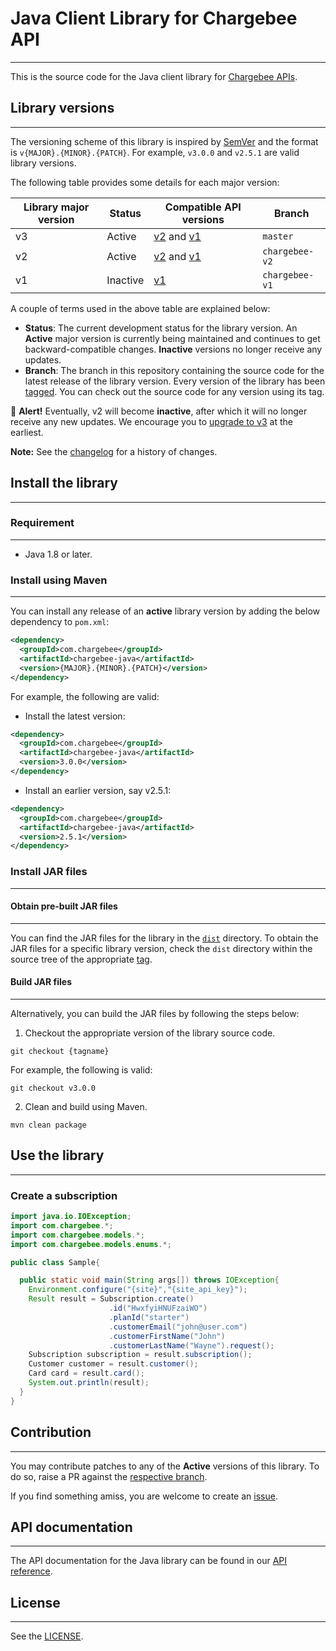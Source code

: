 # Java Client Library for Chargebee API
***
This is the source code for the Java client library for [Chargebee APIs](https://apidocs.chargebee.com/docs/api?lang=java).


## Library versions
***

The versioning scheme of this library is inspired by [SemVer](https://semver.org/) and the format is `v{MAJOR}.{MINOR}.{PATCH}`. For example, `v3.0.0` and `v2.5.1` are valid library versions.

The following table provides some details for each major version:

| Library major version | Status   | Compatible API versions                                                                                               | **Branch**        |
|----------------------------|----------|-----------------------------------------------------------------------------------------------------------------------|---------------|
| v3                         | Active   | [v2](https://apidocs.chargebee.com/docs/api/v2?lang=java) and [v1](https://apidocs.chargebee.com/docs/api/v1?lang=java) | `master`      |
| v2                         | Active   | [v2](https://apidocs.chargebee.com/docs/api/v2?lang=java) and [v1](https://apidocs.chargebee.com/docs/api/v1?lang=java)   | `chargebee-v2`|
| v1                         | Inactive | [v1](https://apidocs.chargebee.com/docs/api/v1?lang=java)                                                               | `chargebee-v1`|

A couple of terms used in the above table are explained below:
- **Status**: The current development status for the library version. An **Active** major version is currently being maintained and continues to get backward-compatible changes. **Inactive** versions no longer receive any updates.
- **Branch**: The branch in this repository containing the source code for the latest release of the library version. Every version of the library has been [tagged](https://github.com/chargebee/chargebee-java/tags). You can check out the source code for any version using its tag.

🔴 **Alert!** Eventually, v2 will become **inactive**, after which it will no longer receive any new updates. We encourage you to [upgrade to v3](https://github.com/chargebee/chargebee-java/wiki/Migration-guide-for-v3) at the earliest.

**Note:** See the [changelog](CHANGELOG.md) for a history of changes.

## Install the library
***

### Requirement
***
* Java 1.8 or later.

### Install using Maven
***

You can install any release of an **active** library version by adding the below dependency to `pom.xml`:

```xml
<dependency>
  <groupId>com.chargebee</groupId>
  <artifactId>chargebee-java</artifactId>
  <version>{MAJOR}.{MINOR}.{PATCH}</version>
</dependency>
```

For example, the following are valid:

- Install the latest version:
```xml
<dependency>
  <groupId>com.chargebee</groupId>
  <artifactId>chargebee-java</artifactId>
  <version>3.0.0</version>
</dependency>
```

- Install an earlier version, say v2.5.1:
```xml
<dependency>
  <groupId>com.chargebee</groupId>
  <artifactId>chargebee-java</artifactId>
  <version>2.5.1</version>
</dependency>
```

### Install JAR files
***

#### Obtain pre-built JAR files
***

You can find the JAR files for the library in the [`dist`](dist) directory. To obtain the JAR files for a specific library version, check the `dist` directory within the source tree of the appropriate [tag](https://github.com/chargebee/chargebee-java/tags).

#### Build JAR files
***

Alternatively, you can build the JAR files by following the steps below:

1. Checkout the appropriate version of the library source code.
```shell
git checkout {tagname}
```
For example, the following is valid:
```shell
git checkout v3.0.0
```

2. Clean and build using Maven.
```shell
mvn clean package
```


## Use the library
***

### Create a subscription

```java
import java.io.IOException;
import com.chargebee.*;
import com.chargebee.models.*;
import com.chargebee.models.enums.*;

public class Sample{

  public static void main(String args[]) throws IOException{
    Environment.configure("{site}","{site_api_key}");
    Result result = Subscription.create()
                      .id("HwxfyiHNUFzaiWO")
                      .planId("starter")
                      .customerEmail("john@user.com")
                      .customerFirstName("John")
                      .customerLastName("Wayne").request();
    Subscription subscription = result.subscription();
    Customer customer = result.customer();
    Card card = result.card();
    System.out.println(result);
  }
}
```

## Contribution
***
You may contribute patches to any of the **Active** versions of this library. To do so, raise a PR against the [respective branch](#library-versions). 

If you find something amiss, you are welcome to create an [issue](https://github.com/chargebee/chargebee-java/issues).

## API documentation
***

The API documentation for the Java library can be found in our [API reference](https://apidocs.chargebee.com/docs/api?lang=java).


## License
***

See the [LICENSE](LICENSE).
